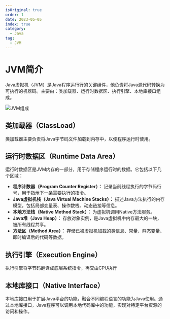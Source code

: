 ```yaml
---
isOriginal: true
order: 1
date: 2023-05-05
index: true
category:
  - Java
tag:
  - JVM
---
```


# JVM简介

Java虚拟机（JVM）是Java程序运行行的关键组件，他负责将Java源代码转换为可执行的机器码。主要由：类加载器、运行时数据区、执行引擎、本地库接口组成。
<!-- more -->

![JVM组成](https://qiniu.yanggl.cn/image/2305052159_1.png)

## 类加载器（ClassLoad）

类加载器主要负责将Java字节码文件加载到内存中，以便程序运行时使用。

## 运行时数据区（Runtime Data Area）

运行时数据区是JVM内存的一部分，用于存储程序运行时的数据。它包括以下几个区域：

- **程序计数器（Program Counter Register）：** 记录当前线程执行的字节码行号，用于指示下一条需要执行的指令。
- **Java虚拟机栈（Java Virtual Machine Stacks）：** 描述Java方法执行的内存模型，包括局部变量表、操作数栈、动态链接等信息。
- **本地方法栈（Native Method Stack）：** 为虚拟机调用Native方法服务。
- **Java堆（Java Heap）：** 存放对象实例，是Java虚拟机中内存最大的一块，被所有线程共享。
- **方法区（Method Area）：** 存储已被虚拟机加载的类信息、常量、静态变量、即时编译后的代码等数据。

## 执行引擎（Execution Engine）

执行引擎将字节码翻译成底层系统指令，再交由CPU执行

## 本地库接口（Native Interface）

本地库接口用于扩展Java平台的功能，融合不同编程语言的功能为Java使用。通过本地库接口，Java程序可以调用本地代码库中的功能，实现对特定平台资源的访问和操作。
